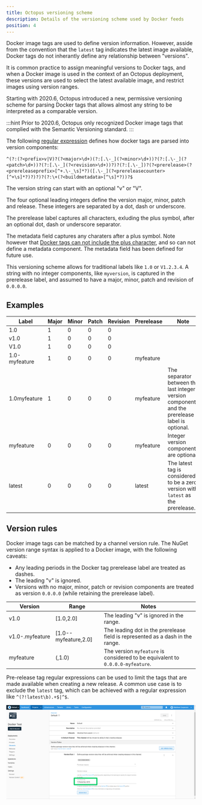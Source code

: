 ```yaml
---
title: Octopus versioning scheme
description: Details of the versioning scheme used by Docker feeds
position: 4
---
```


Docker image tags are used to define version information. However, asside from the convention that the `latest` tag indicates the latest image available, Docker tags do not inherantly define any relationship between "versions".

It is common practice to assign meaningful versions to Docker tags, and when a Docker image is used in the context of an Octopus deployment, these versions are used to select the latest available image, and restrict images using version ranges.

Starting with 2020.6, Octopus introduced a new, permissive versioning scheme for parsing Docker tags that allows almost any string to be interpreted as a comparable version. 

:::hint
Prior to 2020.6, Octopus only recognized Docker image tags that complied with the Semantic Versioning standard.
:::

The following [regular expression](https://g.octopushq.com/OctopusVersionRegex/) defines how docker tags are parsed into version components:

```
^(?:(?<prefix>v|V)?(?<major>\d+)(?:[.\-_](?<minor>\d+))?(?:[.\-_](?<patch>\d+))?(?:[.\-_](?<revision>\d+))?)?(?:[.\-_])?(?<prerelease>(?<prereleaseprefix>[^+.\-_\s]*?)([.\-_](?<prereleasecounter>[^+\s]*?)?)?)?(?:\+(?<buildmetadata>[^\s]*?))?$
```

The version string can start with an optional "v" or "V".

The four optional leading integers define the version major, minor, patch and release. These integers are separated by a dot, dash or underscore.

The prerelease label captures all characters, exluding the plus symbol, after an optional dot, dash or underscore separator.

The metadata field captures any charaters after a plus symbol. Note however that [Docker tags can not include the plus character](https://g.octopushq.com/DockerTags), and so can not define a metadata component. The metadata field has been defined for future use.

This versioning scheme allows for traditional labels like `1.0` or `V1.2.3.4`. A string with no integer components, like `myversion`, is captured in the prerelease label, and assumed to have a major, minor, patch and revision of `0.0.0.0`.

## Examples

| Label   | Major  | Minor | Patch | Revision | Prerelease | Note |
|---|---|---|---|---|---|---|
| 1.0   | 1  | 0 | 0 | 0 |  |  |
| v1.0   | 1  | 0 | 0 | 0 |  |  |
| V1.0   | 1  | 0 | 0 | 0 |  |  |
| 1.0-myfeature   | 1  | 0 | 0 | 0 | myfeature | |
| 1.0myfeature   | 1  | 0 | 0 | 0 | myfeature | The separator between the last integer version component and the prerelease label is optional. |
| myfeature   | 0  | 0 | 0 | 0 | myfeature | Integer version components are optional. |
| latest | 0 | 0 | 0 | 0 | latest | The latest tag is considered to be a zero version with `latest` as the prerelease. |

## Version rules

Docker image tags can be matched by a channel version rule. The NuGet version range syntax is applied to a Docker image, with the following caveats:

* Any leading periods in the Docker tag prerelease label are treated as dashes.
* The leading "v" is ignored.
* Versions with no major, minor, patch or revision components are treated as version `0.0.0.0` (while retaining the prerelease label).

| Version   | Range  | Notes |
|---|---|---|
| v1.0 | [1.0,2.0] | The leading "v" is ignored in the range. |
| v1.0-.myfeature | [1.0--myfeature,2.0] | The leading dot in the prerelease field is represented as a dash in the range. |
| myfeature | (,1.0) | The version `myfeature` is considered to be equivalent to `0.0.0.0-myfeature`. |

Pre-release tag regular expressions can be used to limit the tags that are made available when creating a new release. A common use case is to exclude the `latest` tag, which can be achieved with a regular expression like `^(?!latest\b).+$|^$`.

![](channel-rule.png "width=500")
